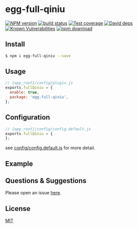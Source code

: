 # egg-full-qiniu

[![NPM version][npm-image]][npm-url]
[![build status][travis-image]][travis-url]
[![Test coverage][codecov-image]][codecov-url]
[![David deps][david-image]][david-url]
[![Known Vulnerabilities][snyk-image]][snyk-url]
[![npm download][download-image]][download-url]

[npm-image]: https://img.shields.io/npm/v/egg-full-qiniu.svg?style=flat-square
[npm-url]: https://npmjs.org/package/egg-full-qiniu
[travis-image]: https://img.shields.io/travis/eggjs/egg-full-qiniu.svg?style=flat-square
[travis-url]: https://travis-ci.org/eggjs/egg-full-qiniu
[codecov-image]: https://img.shields.io/codecov/c/github/eggjs/egg-full-qiniu.svg?style=flat-square
[codecov-url]: https://codecov.io/github/eggjs/egg-full-qiniu?branch=master
[david-image]: https://img.shields.io/david/eggjs/egg-full-qiniu.svg?style=flat-square
[david-url]: https://david-dm.org/eggjs/egg-full-qiniu
[snyk-image]: https://snyk.io/test/npm/egg-full-qiniu/badge.svg?style=flat-square
[snyk-url]: https://snyk.io/test/npm/egg-full-qiniu
[download-image]: https://img.shields.io/npm/dm/egg-full-qiniu.svg?style=flat-square
[download-url]: https://npmjs.org/package/egg-full-qiniu

<!--
Description here.
-->

## Install

```bash
$ npm i egg-full-qiniu --save
```

## Usage

```js
// {app_root}/config/plugin.js
exports.fullQiniu = {
  enable: true,
  package: 'egg-full-qiniu',
};
```

## Configuration

```js
// {app_root}/config/config.default.js
exports.fullQiniu = {
};
```

see [config/config.default.js](config/config.default.js) for more detail.

## Example

<!-- example here -->

## Questions & Suggestions

Please open an issue [here](https://github.com/eggjs/egg/issues).

## License

[MIT](LICENSE)

